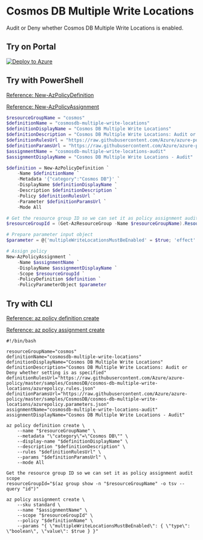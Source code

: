 # Cosmos DB Multiple Write Locations

Audit or Deny whether Cosmos DB Multiple Write Locations is enabled.

## Try on Portal

[![Deploy to Azure](http://azuredeploy.net/deploybutton.png)](https://portal.azure.com/#blade/Microsoft_Azure_Policy/CreatePolicyDefinitionBlade/uri/https%3A%2F%2Fraw.githubusercontent.com%2FAzure%2Fazure-policy%2Fmaster%2Fsamples%2FCosmosDB%2Fcosmos-db-multiple-write-locations%2Fazurepolicy.json)

## Try with PowerShell

[Reference: New-AzPolicyDefinition](https://docs.microsoft.com/powershell/module/az.resources/new-azpolicydefinition)

[Reference: New-AzPolicyAssignment](https://docs.microsoft.com/powershell/module/az.resources/new-azpolicyassignment)

````powershell
$resourceGroupName = "cosmos"
$definitionName = "cosmosdb-multiple-write-locations"
$definitionDisplayName = "Cosmos DB Multiple Write Locations"
$definitionDescription = "Cosmos DB Multiple Write Locations: Audit or Deny whether setting is as specified"
$definitionRulesUrl = "https://raw.githubusercontent.com/Azure/azure-policy/master/samples/CosmosDB/cosmos-db-multiple-write-locations/azurepolicy.rules.json"
$definitionParamsUrl = "https://raw.githubusercontent.com/Azure/azure-policy/master/samples/CosmosDB/cosmos-db-multiple-write-locations/azurepolicy.parameters.json"
$assignmentName = "cosmosdb-multiple-write-locations-audit"
$assignmentDisplayName = "Cosmos DB Multiple Write Locations - Audit"

$definition = New-AzPolicyDefinition `
    -Name $definitionName `
    -Metadata '{"category":"Cosmos DB"}' `
    -DisplayName $definitionDisplayName `
    -Description $definitionDescription `
    -Policy $definitionRulesUrl `
    -Parameter $definitionParamsUrl `
    -Mode All

# Get the resource group ID so we can set it as policy assignment audit scope
$resourceGroupId = (Get-AzResourceGroup -Name $resourceGroupName).ResourceId

# Prepare parameter input object
$parameter = @{'multipleWriteLocationsMustBeEnabled' = $true; 'effect' = 'Audit'}

# Assign policy
New-AzPolicyAssignment `
    -Name $assignmentName `
    -DisplayName $assignmentDisplayName `
    -Scope $resourceGroupId `
    -PolicyDefinition $definition `
    -PolicyParameterObject $parameter
````

## Try with CLI

[Reference: az policy definition create](https://docs.microsoft.com/cli/azure/policy/definition?view=azure-cli-latest#az-policy-definition-create)

[Reference: az policy assignment create](https://docs.microsoft.com/cli/azure/policy/assignment?view=azure-cli-latest#az-policy-assignment-create)

````cli
#!/bin/bash

resourceGroupName="cosmos"
definitionName="cosmosdb-multiple-write-locations"
definitionDisplayName="Cosmos DB Multiple Write Locations"
definitionDescription="Cosmos DB Multiple Write Locations: Audit or Deny whether setting is as specified"
definitionRulesUrl="https://raw.githubusercontent.com/Azure/azure-policy/master/samples/CosmosDB/cosmos-db-multiple-write-locations/azurepolicy.rules.json"
definitionParamsUrl="https://raw.githubusercontent.com/Azure/azure-policy/master/samples/CosmosDB/cosmos-db-multiple-write-locations/azurepolicy.parameters.json"
assignmentName="cosmosdb-multiple-write-locations-audit"
assignmentDisplayName="Cosmos DB Multiple Write Locations - Audit"

az policy definition create \
    --name "$resourceGroupName" \
    --metadata "\"category\"=\"Cosmos DB\"" \
    --display-name "$definitionDisplayName" \
    --description "$definitionDescription" \
    --rules "$definitionRulesUrl" \
    --params "$definitionParamsUrl" \
    --mode All

Get the resource group ID so we can set it as policy assignment audit scope
resourceGroupId="$(az group show -n "$resourceGroupName" -o tsv --query "id")"

az policy assignment create \
    --sku standard \
    --name "$assignmentName" \
    --scope "$resourceGroupId" \
    --policy "$definitionName" \
    --params "{ \"multipleWriteLocationsMustBeEnabled\": { \"type\": \"boolean\", \"value\": $true } }"
````
